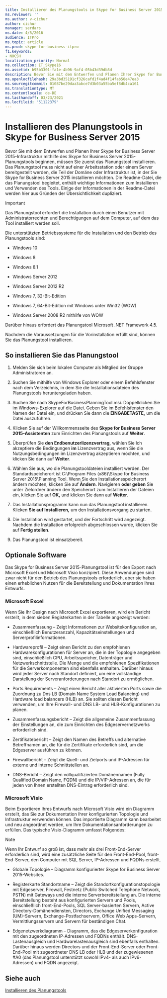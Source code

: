 ```yaml
---
title: Installieren des Planungstools in Skype for Business Server 2015
ms.reviewer: ''
ms.author: v-cichur
author: cichur
manager: serdars
ms.date: 4/5/2016
audience: ITPro
ms.topic: article
ms.prod: skype-for-business-itpro
f1.keywords:
- NOCSH
localization_priority: Normal
ms.collection: IT_Skype16
ms.assetid: b95b3301-fa1e-4b96-9af4-05b43d39db8d
description: Bevor Sie mit dem Entwerfen und Planen Ihrer Skype for Business Server 2015-Infrastruktur mithilfe des Skype for Business Server 2015-Planungstools beginnen, müssen Sie zuerst das Planungstool installieren. Das Planungstool muss nicht auf einer Arbeitsstation oder einem Server bereitgestellt werden, die Teil der Domäne oder Infrastruktur ist, in der Sie Skype for Business Server 2015 installieren möchten. Die Readme-Datei, die das Planungstool begleitet, enthält wichtige Informationen zum Installieren und Verwenden des Tools. Einige der Informationen in der Readme-Datei werden hier aus Gründen der Übersichtlichkeit dupliziert.
ms.openlocfilehash: 29a3bd35191cf326cafd1f4ad4f14fab50e47ea3
ms.sourcegitcommit: 01087be29daa3abce7d3b03a55ba5ef8db4ca161
ms.translationtype: MT
ms.contentlocale: de-DE
ms.lasthandoff: 03/23/2021
ms.locfileid: "51122379"
---
```

# <a name="install-the-planning-tool-in-skype-for-business-server-2015"></a>Installieren des Planungstools in Skype for Business Server 2015

Bevor Sie mit dem Entwerfen und Planen Ihrer Skype for Business Server 2015-Infrastruktur mithilfe des Skype for Business Server 2015-Planungstools beginnen, müssen Sie zuerst das Planungstool installieren. Das Planungstool muss nicht auf einer Arbeitsstation oder einem Server bereitgestellt werden, die Teil der Domäne oder Infrastruktur ist, in der Sie Skype for Business Server 2015 installieren möchten. Die Readme-Datei, die das Planungstool begleitet, enthält wichtige Informationen zum Installieren und Verwenden des Tools. Einige der Informationen in der Readme-Datei werden hier aus Gründen der Übersichtlichkeit dupliziert.

> [!IMPORTANT]
> Das Planungstool erfordert die Installation durch einen Benutzer mit Administratorrechten und Berechtigungen auf dem Computer, auf dem das Tool installiert werden soll.

Die unterstützten Betriebssysteme für die Installation und den Betrieb des Planungstools sind:

- Windows 10

- Windows 8

- Windows 8.1

- Windows Server 2012

- Windows Server 2012 R2

- Windows 7, 32-Bit-Edition

- Windows 7, 64-Bit-Edition mit Windows unter Win32 (WOW)

- Windows Server 2008 R2 mithilfe von WOW

Darüber hinaus erfordert das Planungstool Microsoft .NET Framework 4.5.

Nachdem die Voraussetzungen für die Vorinstallation erfüllt sind, können Sie das Planungstool installieren.



## <a name="to-install-the-planning-tool"></a>So installieren Sie das Planungstool

1. Melden Sie sich beim lokalen Computer als Mitglied der Gruppe Administratoren an.

2. Suchen Sie mithilfe von Windows Explorer oder einem Befehlsfenster nach dem Verzeichnis, in dem Sie die Installationsdateien des Planungstools heruntergeladen haben.

3. Suchen Sie nach SkypeForBusinessPlanningTool.msi. Doppelklicken Sie im Windows-Explorer auf die Datei. Geben Sie im Befehlsfenster den Namen der Datei ein, und drücken Sie dann die **EINGABETASTE,** um die Datei auszuführen.

4. Klicken Sie auf der Willkommensseite des **Skype for Business Server 2015-Assistenten** zum Einrichten des Planungstools auf **Weiter**.

5. Überprüfen Sie **den Endbenutzerlizenzvertrag,** wählen Sie Ich akzeptiere die Bedingungen **im** Lizenzvertrag aus, wenn Sie die Nutzungsbedingungen im Lizenzvertrag akzeptieren möchten, und klicken Sie dann auf **Weiter**.

6. Wählen Sie aus, wo die Planungstooldateien installiert werden. Der Standardspeicherort ist C:\Program Files (x86)\Skype for Business Server 2015\Planning Tool. Wenn Sie den Installationsspeicherort ändern möchten, klicken Sie auf **Ändern**. Navigieren **oder geben** Sie unter Zielordner ändern den Speicherort zum Installieren der Dateien ein, klicken Sie auf **OK,** und klicken Sie dann auf **Weiter**.

7. Das Installationsprogramm kann nun das Planungstool installieren. Klicken **Sie auf Installieren,** um den Installationsvorgang zu starten.

8. Die Installation wird gestartet, und der Fortschritt wird angezeigt. Nachdem die Installation erfolgreich abgeschlossen wurde, klicken Sie auf **Fertig stellen**.

9. Das Planungstool ist einsatzbereit.

## <a name="optional-software"></a>Optionale Software
<a name="Optional_Software"> </a>

Das Skype for Business Server 2015-Planungstool ist für den Export nach Microsoft Excel und Microsoft Visio konzipiert. Diese Anwendungen sind zwar nicht für den Betrieb des Planungstools erforderlich, aber sie haben einen erheblichen Nutzen für die Bereitstellung und Dokumentation Ihres Entwurfs.

### <a name="microsoft-excel"></a>Microsoft Excel

Wenn Sie Ihr Design nach Microsoft Excel exportieren, wird ein Bericht erstellt, in dem sieben Registerkarten in der Tabelle angezeigt werden:

- Zusammenfassung – Zeigt Informationen zur Websitekonfiguration an, einschließlich Benutzeranzahl, Kapazitätseinstellungen und Serverprofilinformationen.

- Hardwareprofil – Zeigt einen Bericht zu den empfohlenen Hardwarekonfigurationen für Server an, die in der Topologie angegeben sind, einschließlich CPU, Arbeitsspeicher, Datenträger und Netzwerkschnittstelle. Die Menge und die empfohlenen Spezifikationen für die Serverkomponenten sind ebenfalls enthalten. Darüber hinaus wird jeder Server nach Standort definiert, um eine vollständige Darstellung der Serveranforderungen nach Standort zu ermöglichen.

- Ports Requirements – Zeigt einen Bericht aller aktivierten Ports sowie die Zuordnung zu Dns LB (Domain Name System Load Balancing) und Hardware load balancers (HLB) an. Sie sollten diesen Bericht verwenden, um Ihre Firewall- und DNS LB- und HLB-Konfigurationen zu planen.

- Zusammenfassungsbericht – Zeigt die allgemeine Zusammenfassung der Einstellungen an, die zum Einrichten des Edgeservernetzwerks erforderlich sind.

- Zertifikatebericht – Zeigt den Namen des Betreffs und alternative Betreffnamen an, die für die Zertifikate erforderlich sind, um die Edgeserver ausführen zu können.

- Firewallbericht – Zeigt die Quell- und Zielports und IP-Adressen für externe und interne Schnittstellen an.

- DNS-Bericht – Zeigt den vollqualifizierten Domänennamen (Fully Qualified Domain Name, FQDN) und die IP/VIP-Adressen an, die für jeden von Ihnen erstellten DNS-Eintrag erforderlich sind.

### <a name="microsoft-visio"></a>Microsoft Visio

Beim Exportieren Ihres Entwurfs nach Microsoft Visio wird ein Diagramm erstellt, das Sie zur Dokumentation Ihrer konfigurierten Topologie und Infrastruktur verwenden können. Das importierte Diagramm kann bearbeitet und neu angeordnet werden, um Ihre Dokumentationsanforderungen zu erfüllen. Das typische Visio-Diagramm umfasst Folgendes:

> [!NOTE]
> Wenn Ihr Entwurf so groß ist, dass mehr als drei Front-End-Server erforderlich sind, wird eine zusätzliche Seite für den Front-End-Pool, front-End-Server, den Computer mit SQL Server, IP-Adressen und FQDNs erstellt.

- Globale Topologie – Diagramm konfigurierter Skype for Business Server 2015-Websites.

- Registerkarte Standortname – Zeigt die Standortkonfigurationstopologie mit Edgeserver, Firewall, Festnetz (Public Switched Telephone Network, PSTN) mit Gateways und die interne Serverbereitstellung an. Die interne Bereitstellung besteht aus konfigurierten Servern und Pools, einschließlich front-End-Pools, SQL Server-basierten Servern, Active Directory-Domänendiensten, Directors, Exchange Unified Messaging (UM)-Servern, Exchange-Postfachservern, Office Web Apps-Servern, Vermittlungsservern und Servern für beständigen Chat.

- Edgenetzwerkdiagramm – Diagramm, das die Edgeserverkonfiguration mit den zugeordneten IP-Adressen und FQDNs enthält. DNS-Lastenausgleich und Hardwarelastenausgleich sind ebenfalls enthalten. Darüber hinaus werden Directors und der Front-End-Server oder Front-End-Pool mit zugeordneter DNS LB oder HLB und der zugewiesenen #A0 (das Planungstool unterstützt sowohl IPv4- als auch IPv6-Adressen) und FQDN angezeigt.

## <a name="see-also"></a>Siehe auch
<a name="Optional_Software"> </a>

[Installieren des Planungstools](/previous-versions/office/lync-server-2013/lync-server-2013-installing-the-planning-tool)